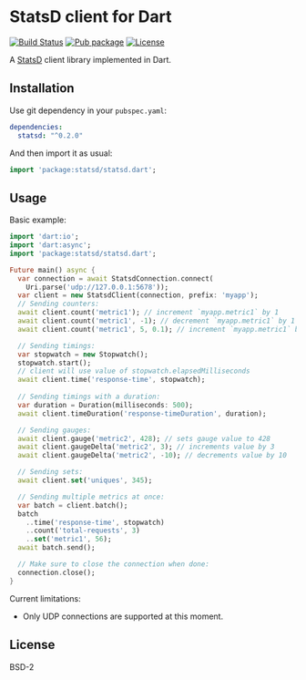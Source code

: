 # StatsD client for Dart

[![Build Status](https://img.shields.io/travis-ci/pulyaevskiy/dart-statsd.svg?branch=master&style=flat-square)](https://travis-ci.org/pulyaevskiy/dart-statsd)
[![Pub package](https://img.shields.io/pub/v/statsd.svg?style=flat-square)](https://pub.dartlang.org/packages/statsd)
[![License](https://img.shields.io/badge/license-BSD--2-blue.svg?style=flat-square)](https://raw.githubusercontent.com/pulyaevskiy/dart-statsd/master/LICENSE)

A [StatsD](https://github.com/etsy/statsd) client library implemented in Dart.

## Installation

Use git dependency in your `pubspec.yaml`:

```yaml
dependencies:
  statsd: "^0.2.0"
```

And then import it as usual:

```dart
import 'package:statsd/statsd.dart';
```

## Usage

Basic example:

```dart
import 'dart:io';
import 'dart:async';
import 'package:statsd/statsd.dart';

Future main() async {
  var connection = await StatsdConnection.connect(
    Uri.parse('udp://127.0.0.1:5678'));
  var client = new StatsdClient(connection, prefix: 'myapp');
  // Sending counters:
  await client.count('metric1'); // increment `myapp.metric1` by 1
  await client.count('metric1', -1); // decrement `myapp.metric1` by 1
  await client.count('metric1', 5, 0.1); // increment `myapp.metric1` by 5 with 0.1 sample rate

  // Sending timings:
  var stopwatch = new Stopwatch();
  stopwatch.start();
  // client will use value of stopwatch.elapsedMilliseconds
  await client.time('response-time', stopwatch);
  
  // Sending timings with a duration:
  var duration = Duration(milliseconds: 500);
  await client.timeDuration('response-timeDuration', duration);

  // Sending gauges:
  await client.gauge('metric2', 428); // sets gauge value to 428
  await client.gaugeDelta('metric2', 3); // increments value by 3
  await client.gaugeDelta('metric2', -10); // decrements value by 10

  // Sending sets:
  await client.set('uniques', 345);

  // Sending multiple metrics at once:
  var batch = client.batch();
  batch
    ..time('response-time', stopwatch)
    ..count('total-requests', 3)
    ..set('metric1', 56);
  await batch.send();

  // Make sure to close the connection when done:
  connection.close();
}
```

Current limitations:

* Only UDP connections are supported at this moment.

## License

BSD-2
